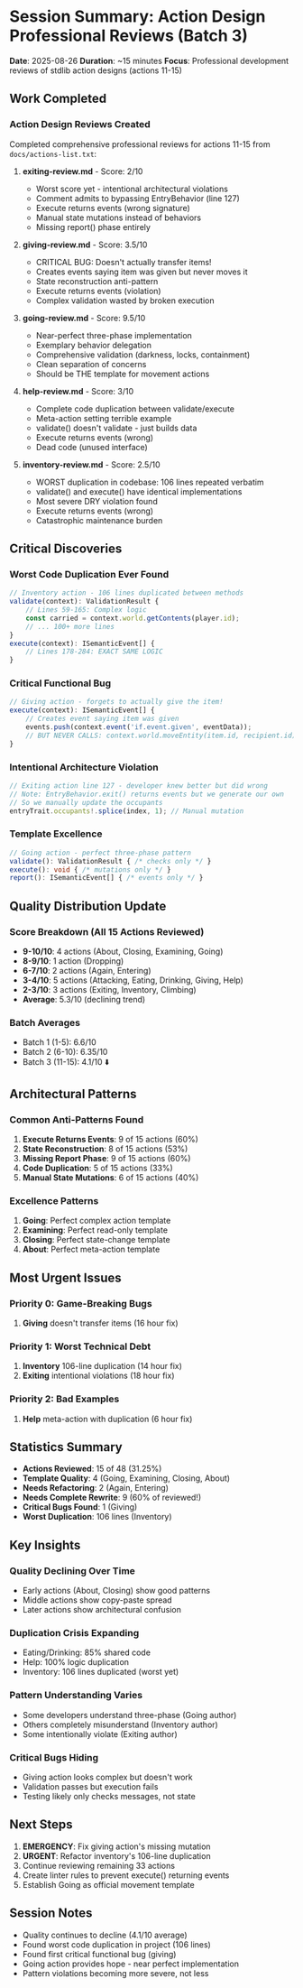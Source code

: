 # Session Summary: Action Design Professional Reviews (Batch 3)
**Date**: 2025-08-26
**Duration**: ~15 minutes
**Focus**: Professional development reviews of stdlib action designs (actions 11-15)

## Work Completed

### Action Design Reviews Created
Completed comprehensive professional reviews for actions 11-15 from `docs/actions-list.txt`:

1. **exiting-review.md** - Score: 2/10
   - Worst score yet - intentional architectural violations
   - Comment admits to bypassing EntryBehavior (line 127)
   - Execute returns events (wrong signature)
   - Manual state mutations instead of behaviors
   - Missing report() phase entirely

2. **giving-review.md** - Score: 3.5/10
   - CRITICAL BUG: Doesn't actually transfer items!
   - Creates events saying item was given but never moves it
   - State reconstruction anti-pattern
   - Execute returns events (violation)
   - Complex validation wasted by broken execution

3. **going-review.md** - Score: 9.5/10
   - Near-perfect three-phase implementation
   - Exemplary behavior delegation
   - Comprehensive validation (darkness, locks, containment)
   - Clean separation of concerns
   - Should be THE template for movement actions

4. **help-review.md** - Score: 3/10
   - Complete code duplication between validate/execute
   - Meta-action setting terrible example
   - validate() doesn't validate - just builds data
   - Execute returns events (wrong)
   - Dead code (unused interface)

5. **inventory-review.md** - Score: 2.5/10
   - WORST duplication in codebase: 106 lines repeated verbatim
   - validate() and execute() have identical implementations
   - Most severe DRY violation found
   - Execute returns events (wrong)
   - Catastrophic maintenance burden

## Critical Discoveries

### Worst Code Duplication Ever Found
```typescript
// Inventory action - 106 lines duplicated between methods
validate(context): ValidationResult {
    // Lines 59-165: Complex logic
    const carried = context.world.getContents(player.id);
    // ... 100+ more lines
}
execute(context): ISemanticEvent[] {
    // Lines 178-284: EXACT SAME LOGIC
}
```

### Critical Functional Bug
```typescript
// Giving action - forgets to actually give the item!
execute(context): ISemanticEvent[] {
    // Creates event saying item was given
    events.push(context.event('if.event.given', eventData));
    // BUT NEVER CALLS: context.world.moveEntity(item.id, recipient.id)
}
```

### Intentional Architecture Violation
```typescript
// Exiting action line 127 - developer knew better but did wrong
// Note: EntryBehavior.exit() returns events but we generate our own
// So we manually update the occupants
entryTrait.occupants!.splice(index, 1); // Manual mutation
```

### Template Excellence
```typescript
// Going action - perfect three-phase pattern
validate(): ValidationResult { /* checks only */ }
execute(): void { /* mutations only */ }  
report(): ISemanticEvent[] { /* events only */ }
```

## Quality Distribution Update

### Score Breakdown (All 15 Actions Reviewed)
- **9-10/10**: 4 actions (About, Closing, Examining, Going)
- **8-9/10**: 1 action (Dropping)
- **6-7/10**: 2 actions (Again, Entering)
- **3-4/10**: 5 actions (Attacking, Eating, Drinking, Giving, Help)
- **2-3/10**: 3 actions (Exiting, Inventory, Climbing)
- **Average**: 5.3/10 (declining trend)

### Batch Averages
- Batch 1 (1-5): 6.6/10
- Batch 2 (6-10): 6.35/10
- Batch 3 (11-15): 4.1/10 ⬇️

## Architectural Patterns

### Common Anti-Patterns Found
1. **Execute Returns Events**: 9 of 15 actions (60%)
2. **State Reconstruction**: 8 of 15 actions (53%)
3. **Missing Report Phase**: 9 of 15 actions (60%)
4. **Code Duplication**: 5 of 15 actions (33%)
5. **Manual State Mutations**: 6 of 15 actions (40%)

### Excellence Patterns
1. **Going**: Perfect complex action template
2. **Examining**: Perfect read-only template
3. **Closing**: Perfect state-change template
4. **About**: Perfect meta-action template

## Most Urgent Issues

### Priority 0: Game-Breaking Bugs
1. **Giving** doesn't transfer items (16 hour fix)

### Priority 1: Worst Technical Debt
1. **Inventory** 106-line duplication (14 hour fix)
2. **Exiting** intentional violations (18 hour fix)

### Priority 2: Bad Examples
1. **Help** meta-action with duplication (6 hour fix)

## Statistics Summary
- **Actions Reviewed**: 15 of 48 (31.25%)
- **Template Quality**: 4 (Going, Examining, Closing, About)
- **Needs Refactoring**: 2 (Again, Entering)
- **Needs Complete Rewrite**: 9 (60% of reviewed!)
- **Critical Bugs Found**: 1 (Giving)
- **Worst Duplication**: 106 lines (Inventory)

## Key Insights

### Quality Declining Over Time
- Early actions (About, Closing) show good patterns
- Middle actions show copy-paste spread
- Later actions show architectural confusion

### Duplication Crisis Expanding
- Eating/Drinking: 85% shared code
- Help: 100% logic duplication
- Inventory: 106 lines duplicated (worst yet)

### Pattern Understanding Varies
- Some developers understand three-phase (Going author)
- Others completely misunderstand (Inventory author)
- Some intentionally violate (Exiting author)

### Critical Bugs Hiding
- Giving action looks complex but doesn't work
- Validation passes but execution fails
- Testing likely only checks messages, not state

## Next Steps
1. **EMERGENCY**: Fix giving action's missing mutation
2. **URGENT**: Refactor inventory's 106-line duplication
3. Continue reviewing remaining 33 actions
4. Create linter rules to prevent execute() returning events
5. Establish Going as official movement template

## Session Notes
- Quality continues to decline (4.1/10 average)
- Found worst code duplication in project (106 lines)
- Found first critical functional bug (giving)
- Going action provides hope - near perfect implementation
- Pattern violations becoming more severe, not less